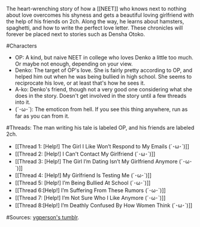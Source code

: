 The heart-wrenching story of how a [[NEET]] who knows next to nothing about love overcomes his shyness and gets a beautiful loving girlfriend with the help of his friends on 2ch. Along the way, he learns about hamsters, spaghetti, and how to write the perfect love letter. These chronicles will forever be placed next to stories such as Densha Otoko.

#Characters
+ OP: A kind, but naive NEET in college who loves Denko a little too much. Or maybe not enough, depending on your view. 
+ Denko: The target of OP's love. She is fairly pretty according to OP, and helped him out when he was being bullied in high school. She seems to reciprocate his love, or at least that's how he sees it.
+ A-ko: Denko's friend, though not a very good one considering what she does in the story. Doesn't get involved in the story until a few threads into it.
+ (´･ω･`): The emoticon from hell. If you see this thing anywhere, run as far as you can from it.

#Threads:
The man writing his tale is labeled OP, and his friends are labeled 2ch.

- [[Thread 1: [Help!] The Girl I Like Won’t Respond to My Emails (´･ω･`)]]
- [[Thread 2: [Help!] I Can't Contact My Girlfriend (´･ω･`)]]
- [[Thread 3: [Help!] The Girl I’m Dating Isn’t My Girlfriend Anymore (´･ω･`)]]
- [[Thread 4: [Help!] My Girlfriend Is Testing Me (´･ω･`)]]
- [[Thread 5: [Help!] I’m Being Bullied At School (´･ω･`)]]
- [[Thread 6:[Help!] I’m Suffering From These Rumors (´･ω･`)]]
- [[Thread 7: [Help!] I’m Not Sure Who I Like Anymore (´･ω･`)]]
- [[Thread 8:[Help!] I’m Deathly Confused By How Women Think (´･ω･`)]]

#Sources:
[vgperson's tumblr](http://vgperson.tumblr.com/post/21533650696/help-the-girl-i-like-wont-respond-to-my-emails). 